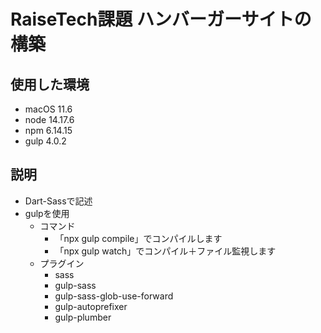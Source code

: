 # RaiseTech課題 ハンバーガーサイトの構築
## 使用した環境
- macOS 11.6
- node 14.17.6
- npm 6.14.15
- gulp 4.0.2
## 説明
- Dart-Sassで記述
- gulpを使用
  - コマンド
    - 「npx gulp compile」でコンパイルします
    - 「npx gulp watch」でコンパイル＋ファイル監視します
  - プラグイン
    - sass
    - gulp-sass
    - gulp-sass-glob-use-forward
    - gulp-autoprefixer
    - gulp-plumber